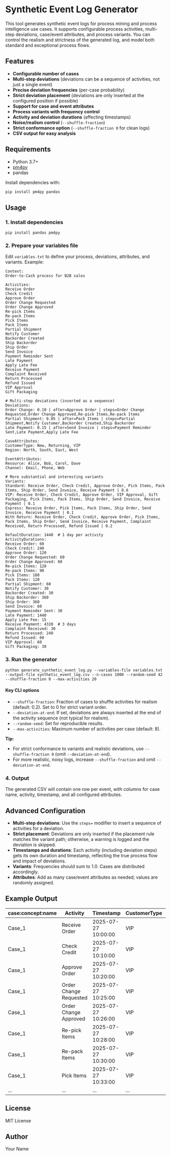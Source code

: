 # Synthetic Event Log Generator


This tool generates synthetic event logs for process mining and process intelligence use cases. It supports configurable process activities, multi-step deviations, case/event attributes, and process variants. You can control the realism and strictness of the generated log, and model both standard and exceptional process flows.


## Features
- **Configurable number of cases**
- **Multi-step deviations** (deviations can be a sequence of activities, not just a single event)
- **Precise deviation frequencies** (per-case probability)
- **Strict deviation placement** (deviations are only inserted at the configured position if possible)
- **Support for case and event attributes**
- **Process variants with frequency control**
- **Activity and deviation durations** (affecting timestamps)
- **Noise/realism control** (`--shuffle-fraction`)
- **Strict conformance option** (`--shuffle-fraction 0` for clean logs)
- **CSV output for easy analysis**

## Requirements
- Python 3.7+
- [pm4py](https://pypi.org/project/pm4py/)
- pandas

Install dependencies with:
```bash
pip install pm4py pandas
```

## Usage

### 1. Install dependencies

```
pip install pandas pm4py
```


### 2. Prepare your variables file

Edit `variables.txt` to define your process, deviations, attributes, and variants. Example:

```
Context:
Order-to-Cash process for B2B sales

Activities:
Receive Order
Check Credit
Approve Order
Order Change Requested
Order Change Approved
Re-pick Items
Re-pack Items
Pick Items
Pack Items
Partial Shipment
Notify Customer
Backorder Created
Ship Backorder
Ship Order
Send Invoice
Payment Reminder Sent
Late Payment
Apply Late Fee
Receive Payment
Complaint Received
Return Processed
Refund Issued
VIP Approval
Gift Packaging

# Multi-step deviations (inserted as a sequence)
Deviations:
Order Change: 0.10 | after=Approve Order | steps=Order Change Requested,Order Change Approved,Re-pick Items,Re-pack Items
Partial Shipment: 0.05 | after=Pack Items | steps=Partial Shipment,Notify Customer,Backorder Created,Ship Backorder
Late Payment: 0.15 | after=Send Invoice | steps=Payment Reminder Sent,Late Payment,Apply Late Fee

CaseAttributes:
CustomerType: New, Returning, VIP
Region: North, South, East, West

EventAttributes:
Resource: Alice, Bob, Carol, Dave
Channel: Email, Phone, Web

# More substantial and interesting variants
Variants:
Standard: Receive Order, Check Credit, Approve Order, Pick Items, Pack Items, Ship Order, Send Invoice, Receive Payment | 0.6
VIP: Receive Order, Check Credit, Approve Order, VIP Approval, Gift Packaging, Pick Items, Pack Items, Ship Order, Send Invoice, Receive Payment | 0.1
Express: Receive Order, Pick Items, Pack Items, Ship Order, Send Invoice, Receive Payment | 0.1
With Return: Receive Order, Check Credit, Approve Order, Pick Items, Pack Items, Ship Order, Send Invoice, Receive Payment, Complaint Received, Return Processed, Refund Issued | 0.2

DefaultDuration: 1440  # 1 day per activity
ActivityDurations:
Receive Order: 60
Check Credit: 240
Approve Order: 120
Order Change Requested: 60
Order Change Approved: 60
Re-pick Items: 120
Re-pack Items: 90
Pick Items: 180
Pack Items: 120
Partial Shipment: 60
Notify Customer: 30
Backorder Created: 30
Ship Backorder: 360
Ship Order: 360
Send Invoice: 60
Payment Reminder Sent: 30
Late Payment: 1440
Apply Late Fee: 15
Receive Payment: 4320  # 3 days
Complaint Received: 30
Return Processed: 240
Refund Issued: 60
VIP Approval: 60
Gift Packaging: 30
```


### 3. Run the generator

```
python generate_synthetic_event_log.py --variables-file variables.txt --output-file synthetic_event_log.csv --n-cases 1000 --random-seed 42 --shuffle-fraction 0 --max-activities 20
```

#### Key CLI options
- `--shuffle-fraction`: Fraction of cases to shuffle activities for realism (default: 0.2). Set to 0 for strict variant order.
- `--deviation-at-end`: If set, deviations are always inserted at the end of the activity sequence (not typical for realism).
- `--random-seed`: Set for reproducible results.
- `--max-activities`: Maximum number of activities per case (default: 8).

**Tip:**
- For strict conformance to variants and realistic deviations, use `--shuffle-fraction 0` (omit `--deviation-at-end`).
- For more realistic, noisy logs, increase `--shuffle-fraction` and omit `--deviation-at-end`.

### 4. Output

The generated CSV will contain one row per event, with columns for case name, activity, timestamp, and all configured attributes.


## Advanced Configuration
- **Multi-step deviations**: Use the `steps=` modifier to insert a sequence of activities for a deviation.
- **Strict placement**: Deviations are only inserted if the placement rule matches the variant path; otherwise, a warning is logged and the deviation is skipped.
- **Timestamps and durations**: Each activity (including deviation steps) gets its own duration and timestamp, reflecting the true process flow and impact of deviations.
- **Variants**: Frequencies should sum to 1.0. Cases are distributed accordingly.
- **Attributes**: Add as many case/event attributes as needed; values are randomly assigned.


## Example Output
| case:concept:name | Activity                | Timestamp           | CustomerType | Region | Resource | Channel |
|-------------------|-------------------------|---------------------|--------------|--------|----------|---------|
| Case_1            | Receive Order           | 2025-07-27 10:00:00 | VIP          | North  | Alice    | Email   |
| Case_1            | Check Credit            | 2025-07-27 10:10:00 | VIP          | North  | Bob      | Phone   |
| Case_1            | Approve Order           | 2025-07-27 10:20:00 | VIP          | North  | Carol    | Web     |
| Case_1            | Order Change Requested  | 2025-07-27 10:25:00 | VIP          | North  | Dave     | Email   |
| Case_1            | Order Change Approved   | 2025-07-27 10:26:00 | VIP          | North  | Alice    | Phone   |
| Case_1            | Re-pick Items           | 2025-07-27 10:28:00 | VIP          | North  | Bob      | Web     |
| Case_1            | Re-pack Items           | 2025-07-27 10:30:00 | VIP          | North  | Carol    | Email   |
| Case_1            | Pick Items              | 2025-07-27 10:33:00 | VIP          | North  | Dave     | Phone   |
| ...               | ...                     | ...                 | ...          | ...    | ...      | ...     |

## License
MIT License

## Author
Your Name
